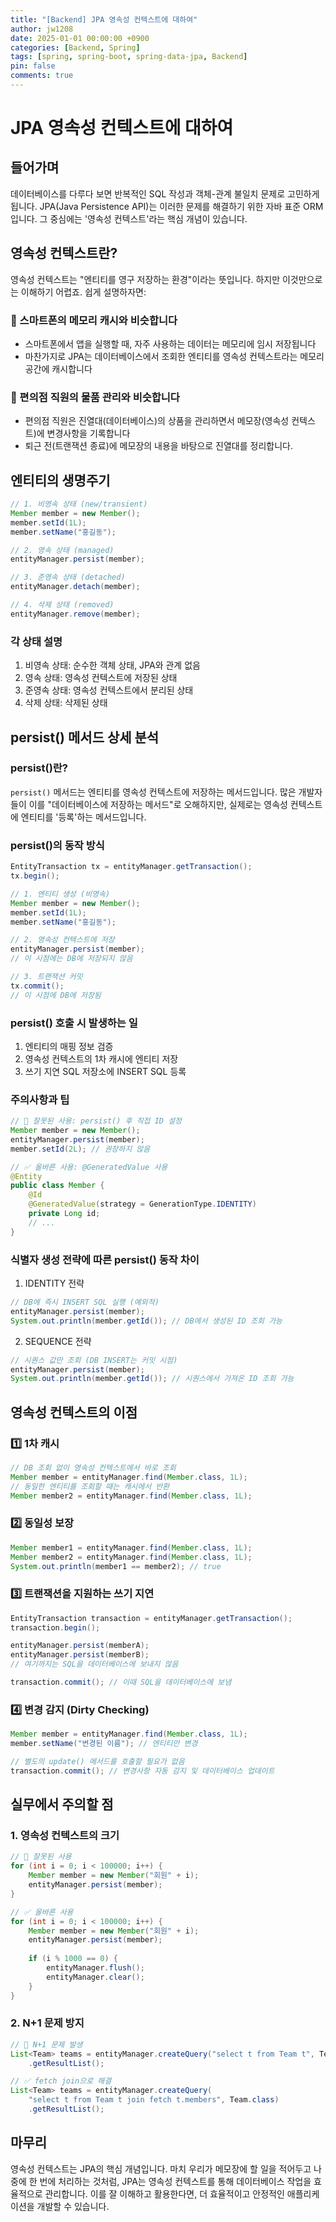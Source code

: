 ```yaml
---
title: "[Backend] JPA 영속성 컨텍스트에 대하여"
author: jw1208
date: 2025-01-01 00:00:00 +0900
categories: [Backend, Spring]
tags: [spring, spring-boot, spring-data-jpa, Backend]
pin: false
comments: true
---
```


# JPA 영속성 컨텍스트에 대하여

## 들어가며
데이터베이스를 다루다 보면 반복적인 SQL 작성과 객체-관계 불일치 문제로 고민하게 됩니다. JPA(Java Persistence API)는 이러한 문제를 해결하기 위한 자바 표준 ORM입니다. 그 중심에는 '영속성 컨텍스트'라는 핵심 개념이 있습니다.

## 영속성 컨텍스트란?
영속성 컨텍스트는 "엔티티를 영구 저장하는 환경"이라는 뜻입니다. 하지만 이것만으로는 이해하기 어렵죠. 쉽게 설명하자면:

### 📱 스마트폰의 메모리 캐시와 비슷합니다
- 스마트폰에서 앱을 실행할 때, 자주 사용하는 데이터는 메모리에 임시 저장됩니다
- 마찬가지로 JPA는 데이터베이스에서 조회한 엔티티를 영속성 컨텍스트라는 메모리 공간에 캐시합니다

### 🏪 편의점 직원의 물품 관리와 비슷합니다
- 편의점 직원은 진열대(데이터베이스)의 상품을 관리하면서 메모장(영속성 컨텍스트)에 변경사항을 기록합니다
- 퇴근 전(트랜잭션 종료)에 메모장의 내용을 바탕으로 진열대를 정리합니다.

## 엔티티의 생명주기

```java
// 1. 비영속 상태 (new/transient)
Member member = new Member();
member.setId(1L);
member.setName("홍길동");

// 2. 영속 상태 (managed)
entityManager.persist(member);

// 3. 준영속 상태 (detached)
entityManager.detach(member);

// 4. 삭제 상태 (removed)
entityManager.remove(member);
```

### 각 상태 설명
1. 비영속 상태: 순수한 객체 상태, JPA와 관계 없음
2. 영속 상태: 영속성 컨텍스트에 저장된 상태
3. 준영속 상태: 영속성 컨텍스트에서 분리된 상태
4. 삭제 상태: 삭제된 상태

## persist() 메서드 상세 분석

### persist()란?
`persist()` 메서드는 엔티티를 영속성 컨텍스트에 저장하는 메서드입니다. 많은 개발자들이 이를 "데이터베이스에 저장하는 메서드"로 오해하지만, 실제로는 영속성 컨텍스트에 엔티티를 '등록'하는 메서드입니다.

### persist()의 동작 방식

```java
EntityTransaction tx = entityManager.getTransaction();
tx.begin();

// 1. 엔티티 생성 (비영속)
Member member = new Member();
member.setId(1L);
member.setName("홍길동");

// 2. 영속성 컨텍스트에 저장
entityManager.persist(member);
// 이 시점에는 DB에 저장되지 않음

// 3. 트랜잭션 커밋
tx.commit();
// 이 시점에 DB에 저장됨
```

### persist() 호출 시 발생하는 일
1. 엔티티의 매핑 정보 검증
2. 영속성 컨텍스트의 1차 캐시에 엔티티 저장
3. 쓰기 지연 SQL 저장소에 INSERT SQL 등록

### 주의사항과 팁

```java
// 🚫 잘못된 사용: persist() 후 직접 ID 설정
Member member = new Member();
entityManager.persist(member);
member.setId(2L); // 권장하지 않음

// ✅ 올바른 사용: @GeneratedValue 사용
@Entity
public class Member {
    @Id
    @GeneratedValue(strategy = GenerationType.IDENTITY)
    private Long id;
    // ...
}
```

### 식별자 생성 전략에 따른 persist() 동작 차이

1. IDENTITY 전략
```java
// DB에 즉시 INSERT SQL 실행 (예외적)
entityManager.persist(member);
System.out.println(member.getId()); // DB에서 생성된 ID 조회 가능
```

2. SEQUENCE 전략
```java
// 시퀀스 값만 조회 (DB INSERT는 커밋 시점)
entityManager.persist(member);
System.out.println(member.getId()); // 시퀀스에서 가져온 ID 조회 가능
```

## 영속성 컨텍스트의 이점

### 1️⃣ 1차 캐시

```java
// DB 조회 없이 영속성 컨텍스트에서 바로 조회
Member member = entityManager.find(Member.class, 1L);
// 동일한 엔티티를 조회할 때는 캐시에서 반환
Member member2 = entityManager.find(Member.class, 1L);
```

### 2️⃣ 동일성 보장

```java
Member member1 = entityManager.find(Member.class, 1L);
Member member2 = entityManager.find(Member.class, 1L);
System.out.println(member1 == member2); // true
```

### 3️⃣ 트랜잭션을 지원하는 쓰기 지연

```java
EntityTransaction transaction = entityManager.getTransaction();
transaction.begin();

entityManager.persist(memberA);
entityManager.persist(memberB);
// 여기까지는 SQL을 데이터베이스에 보내지 않음

transaction.commit(); // 이때 SQL을 데이터베이스에 보냄
```

### 4️⃣ 변경 감지 (Dirty Checking)

```java
Member member = entityManager.find(Member.class, 1L);
member.setName("변경된 이름"); // 엔티티만 변경

// 별도의 update() 메서드를 호출할 필요가 없음
transaction.commit(); // 변경사항 자동 감지 및 데이터베이스 업데이트
```

## 실무에서 주의할 점

### 1. 영속성 컨텍스트의 크기
```java
// 🚫 잘못된 사용
for (int i = 0; i < 100000; i++) {
    Member member = new Member("회원" + i);
    entityManager.persist(member);
}

// ✅ 올바른 사용
for (int i = 0; i < 100000; i++) {
    Member member = new Member("회원" + i);
    entityManager.persist(member);
    
    if (i % 1000 == 0) {
        entityManager.flush();
        entityManager.clear();
    }
}
```

### 2. N+1 문제 방지
```java
// 🚫 N+1 문제 발생
List<Team> teams = entityManager.createQuery("select t from Team t", Team.class)
    .getResultList();

// ✅ fetch join으로 해결
List<Team> teams = entityManager.createQuery(
    "select t from Team t join fetch t.members", Team.class)
    .getResultList();
```

## 마무리
영속성 컨텍스트는 JPA의 핵심 개념입니다. 마치 우리가 메모장에 할 일을 적어두고 나중에 한 번에 처리하는 것처럼, JPA는 영속성 컨텍스트를 통해 데이터베이스 작업을 효율적으로 관리합니다. 이를 잘 이해하고 활용한다면, 더 효율적이고 안정적인 애플리케이션을 개발할 수 있습니다.